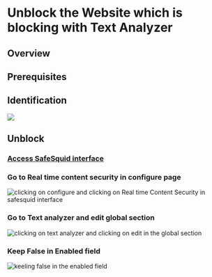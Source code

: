 # Unblock the Website which is blocking with Text Analyzer

## Overview

## Prerequisites

## Identification

![](/img/How_To/Unblock_the_website_which_is_blocking_with_text_analyzer/image1.webp)

## Unblock

### [Access SafeSquid interface](https://help.safesquid.com/portal/en/kb/articles/access-the-safesquid-user-interface)

### Go to Real time content security in configure page

![clicking on configure and clicking on Real time Content Security in safesquid interface](/img/How_To/Unblock_the_website_which_is_blocking_with_text_analyzer/image2.webp)

### Go to Text analyzer and edit global section

![clicking on text analyzer and clicking on edit in the global section](/img/How_To/Unblock_the_website_which_is_blocking_with_text_analyzer/image3.webp)

### Keep False in Enabled field

![keeling false in the enabled field](/img/How_To/Unblock_the_website_which_is_blocking_with_text_analyzer/image4.webp)
